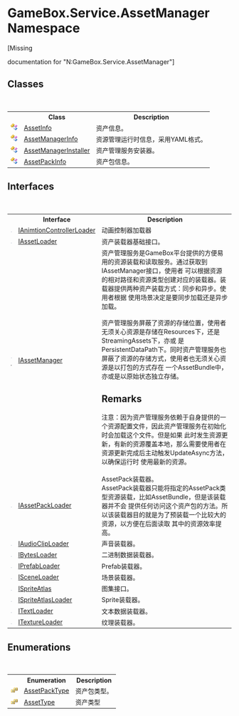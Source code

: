 # GameBox.Service.AssetManager Namespace
 

\[Missing <summary> documentation for "N:GameBox.Service.AssetManager"\]


## Classes
&nbsp;<table><tr><th></th><th>Class</th><th>Description</th></tr><tr><td>![Public class](media/pubclass.gif "Public class")</td><td><a href="514e7175-857a-75c7-a39d-4e49a3137ed9">AssetInfo</a></td><td>
资产信息。</td></tr><tr><td>![Public class](media/pubclass.gif "Public class")</td><td><a href="f0aeb6ee-45b0-644f-bea4-7095f85a736f">AssetManagerInfo</a></td><td>
资源管理运行时信息，采用YAML格式。</td></tr><tr><td>![Public class](media/pubclass.gif "Public class")</td><td><a href="3b0dc182-8e01-01d2-0b32-ecdf2f8829a2">AssetManagerInstaller</a></td><td>
资产管理服务安装器。</td></tr><tr><td>![Public class](media/pubclass.gif "Public class")</td><td><a href="5149bd0c-88f9-00fd-a97f-332bb43e86d4">AssetPackInfo</a></td><td>
资产包信息。</td></tr></table>

## Interfaces
&nbsp;<table><tr><th></th><th>Interface</th><th>Description</th></tr><tr><td>![Public interface](media/pubinterface.gif "Public interface")</td><td><a href="7b487c63-bddc-f1fd-9cbc-427e5d3e0352">IAnimtionControllerLoader</a></td><td>
动画控制器加载器</td></tr><tr><td>![Public interface](media/pubinterface.gif "Public interface")</td><td><a href="ab257468-6426-8b64-9b9e-03a141fde535">IAssetLoader</a></td><td>
资产装载器基础接口。</td></tr><tr><td>![Public interface](media/pubinterface.gif "Public interface")![Code example](media/CodeExample.png "Code example")</td><td><a href="7293e968-5441-38bb-6e60-4e5ac97de685">IAssetManager</a></td><td>
资产管理服务是GameBox平台提供的方便易用的资源装载和读取服务。通过获取到IAssetManager接口，使用者 可以根据资源的相对路径和资源类型创建对应的装载器。装载器提供两种资产装载方式：同步和异步。使用者根据 使用场景决定是要同步加载还是异步加载。<br /><br /> 资产管理服务屏蔽了资源的存储位置，使用者无须关心资源是存储在Resources下，还是StreamingAssets下，亦或 是PersistentDataPath下。同时资产管理服务也屏蔽了资源的存储方式，使用者也无须关心资源是以打包的方式存在 一个AssetBundle中，亦或是以原始状态独立存储。 <br />

## Remarks
注意：因为资产管理服务依赖于自身提供的一个资源配置文件，因此资产管理服务在初始化时会加载这个文件。但是如果 此时发生资源更新，有新的资源覆盖本地，那么需要使用者在资源更新完成后主动触发UpdateAsync方法，以确保运行时 使用最新的资源。</td></tr><tr><td>![Public interface](media/pubinterface.gif "Public interface")</td><td><a href="c78669c2-2d2a-8f81-95fd-c7780c85acc4">IAssetPackLoader</a></td><td>
AssetPack装载器。<br /> AssetPack装载器只能将指定的AssetPack类型资源装载，比如AssetBundle，但是该装载器并不会 提供任何访问这个资产包的方法。所以该装载器目的就是为了预装载一个比较大的资源，以方便在后面读取 其中的资源效率提高。</td></tr><tr><td>![Public interface](media/pubinterface.gif "Public interface")</td><td><a href="f62bc57e-7c2c-c481-6834-20614a2c599c">IAudioClipLoader</a></td><td>
声音装载器。</td></tr><tr><td>![Public interface](media/pubinterface.gif "Public interface")</td><td><a href="86bc5295-9ac0-4454-e15a-96f341749680">IBytesLoader</a></td><td>
二进制数据装载器。</td></tr><tr><td>![Public interface](media/pubinterface.gif "Public interface")</td><td><a href="eebb7dd3-8d6c-fbeb-0121-e69dca05e751">IPrefabLoader</a></td><td>
Prefab装载器。</td></tr><tr><td>![Public interface](media/pubinterface.gif "Public interface")</td><td><a href="55268590-ce8c-3a06-f5d1-34b2138c173c">ISceneLoader</a></td><td>
场景装载器。</td></tr><tr><td>![Public interface](media/pubinterface.gif "Public interface")</td><td><a href="c83a3c4f-04d4-61af-0fa1-dc150e03c27b">ISpriteAtlas</a></td><td>
图集接口。</td></tr><tr><td>![Public interface](media/pubinterface.gif "Public interface")</td><td><a href="61ba25d7-787e-0785-fe5f-726881697414">ISpriteAtlasLoader</a></td><td>
Sprite装载器。</td></tr><tr><td>![Public interface](media/pubinterface.gif "Public interface")</td><td><a href="8b2bf486-5b04-f1b1-c611-bc534573cc4e">ITextLoader</a></td><td>
文本数据装载器。</td></tr><tr><td>![Public interface](media/pubinterface.gif "Public interface")</td><td><a href="2def479a-213b-501f-cf59-a505bc69af28">ITextureLoader</a></td><td>
纹理装载器。</td></tr></table>

## Enumerations
&nbsp;<table><tr><th></th><th>Enumeration</th><th>Description</th></tr><tr><td>![Public enumeration](media/pubenumeration.gif "Public enumeration")</td><td><a href="95f264c1-c3f8-583c-e6f7-76f9ed408f93">AssetPackType</a></td><td>
资产包类型。</td></tr><tr><td>![Public enumeration](media/pubenumeration.gif "Public enumeration")</td><td><a href="587dd809-64d8-6726-18c6-8b6231adbfe5">AssetType</a></td><td>
资产类型</td></tr></table>&nbsp;
